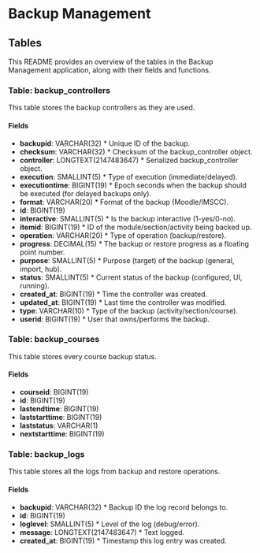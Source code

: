 # Backup Management

## Tables

This README provides an overview of the tables in the Backup Management application, along with their fields and functions.

### Table: backup_controllers

This table stores the backup controllers as they are used.

#### Fields

- **backupid**: VARCHAR(32) \* Unique ID of the backup.
- **checksum**: VARCHAR(32) \* Checksum of the backup_controller object.
- **controller**: LONGTEXT(2147483647) \* Serialized backup_controller object.
- **execution**: SMALLINT(5) \* Type of execution (immediate/delayed).
- **executiontime**: BIGINT(19) \* Epoch seconds when the backup should be executed (for delayed backups only).
- **format**: VARCHAR(20) \* Format of the backup (Moodle/IMSCC).
- **id**: BIGINT(19)
- **interactive**: SMALLINT(5) \* Is the backup interactive (1-yes/0-no).
- **itemid**: BIGINT(19) \* ID of the module/section/activity being backed up.
- **operation**: VARCHAR(20) \* Type of operation (backup/restore).
- **progress**: DECIMAL(15) \* The backup or restore progress as a floating point number.
- **purpose**: SMALLINT(5) \* Purpose (target) of the backup (general, import, hub).
- **status**: SMALLINT(5) \* Current status of the backup (configured, UI, running).
- **created_at**: BIGINT(19) \* Time the controller was created.
- **updated_at**: BIGINT(19) \* Last time the controller was modified.
- **type**: VARCHAR(10) \* Type of the backup (activity/section/course).
- **userid**: BIGINT(19) \* User that owns/performs the backup.

### Table: backup_courses

This table stores every course backup status.

#### Fields

- **courseid**: BIGINT(19)
- **id**: BIGINT(19)
- **lastendtime**: BIGINT(19)
- **laststarttime**: BIGINT(19)
- **laststatus**: VARCHAR(1)
- **nextstarttime**: BIGINT(19)

### Table: backup_logs

This table stores all the logs from backup and restore operations.

#### Fields

- **backupid**: VARCHAR(32) \* Backup ID the log record belongs to.
- **id**: BIGINT(19)
- **loglevel**: SMALLINT(5) \* Level of the log (debug/error).
- **message**: LONGTEXT(2147483647) \* Text logged.
- **created_at**: BIGINT(19) \* Timestamp this log entry was created.
